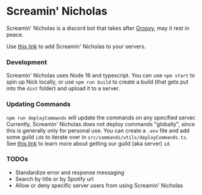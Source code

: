 # Screamin' Nicholas

Screamin' Nicholas is a discord bot that takes after [Groovy](https://groovy.bot/), may it rest in peace.

Use [this link](https://discord.com/api/oauth2/authorize?client_id=880628573369684060&permissions=8&scope=bot%20applications.commands) to add Screamin' Nicholas to your servers.

### Development

Screamin' Nicholas uses Node 16 and typescript. You can use `npm start` to spin up Nick locally, or use `npm run build` to create a build (that gets put into the `dist` folder) and upload it to a server.

### Updating Commands

`npm run deployCommands` will update the commands on any specified server. Currently, Screamin' Nicholas does not deploy commands "globally", since this is generally only for personal use. You can create a `.env` file and add some guild `id`s to iterate over in `src/commands/utils/deployCommands.ts`. See [this link](https://support.discord.com/hc/en-us/articles/206346498-Where-can-I-find-my-User-Server-Message-ID-) to learn more about getting our guild (aka server) `id`.

### TODOs

- Standardize error and response messaging
- Search by title or by Spotify url
- Allow or deny specific server users from using Screamin' Nicholas
